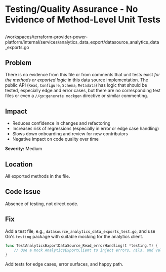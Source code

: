 # Testing/Quality Assurance - No Evidence of Method-Level Unit Tests

##

/workspaces/terraform-provider-power-platform/internal/services/analytics_data_export/datasource_analytics_data_exports.go

## Problem

There is no evidence from this file or from comments that unit tests exist *for the methods or exported logic* in this data source implementation. The public API (`Read`, `Configure`, `Schema`, `Metadata`) has logic that should be tested, especially edge and error cases, but there are no corresponding test files or even a `//go:generate mockgen` directive or similar commenting.

## Impact

- Reduces confidence in changes and refactoring
- Increases risk of regressions (especially in error or edge case handling)
- Slows down onboarding and review for new contributors
- Negative impact on code quality over time

**Severity:** Medium

## Location

All exported methods in the file.

## Code Issue

Absence of testing, not direct code.

## Fix

Add a test file, e.g., `datasource_analytics_data_exports_test.go`, and use Go's `testing` package with suitable mocking for the analytics client.

```go
func TestAnalyticsExportDataSource_Read_errorHandling(t *testing.T) {
    // Use a mock AnalyticsExportClient to inject errors, nils, and valid data for coverage
}
```

Add tests for edge cases, error surfaces, and happy path.
